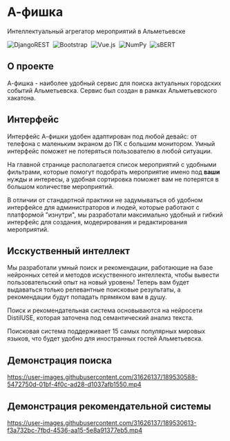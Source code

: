 # А-фишка

Интеллектуальный агрегатор мероприятий в Альметьевске

![DjangoREST](https://img.shields.io/badge/DJANGO-REST-ff1709?style=for-the-badge&logo=django&logoColor=white&color=ff1709&labelColor=gray)&nbsp;
![Bootstrap](https://img.shields.io/badge/bootstrap-%23563D7C.svg?style=for-the-badge&logo=bootstrap&logoColor=white)&nbsp;
![Vue.js](https://img.shields.io/badge/vuejs-%2335495e.svg?style=for-the-badge&logo=vuedotjs&logoColor=%234FC08D)&nbsp;
![NumPy](https://img.shields.io/badge/numpy-%23013243.svg?style=for-the-badge&logo=numpy&logoColor=white)&nbsp;
![sBERT](https://img.shields.io/badge/sBERT-sentence--transformers-blue?style=for-the-badge&logo=appveyor)

## О проекте
А-фишка - наиболее удобный сервис для поиска актуальных городских событий Альметьевска. Сервис был создан в рамках Альметьевского хакатона.

## Интерфейс
Интерфейс А-фишки удобен адаптирован под любой девайс: от телефона с маленьким экраном до ПК с большим монитором. Умный интерфейс поможет не потеряться пользователю в любой ситуации. 

На главной странице располагается список мероприятий с удобными фильтрами, которые помогут подобрать мероприятие имено под **ваши** нужды и интересы, а удобная сортировка поможет вам не потерятся в большом количестве мероприятий.

В отличии от стандартной практики не задумываться об удобном интерфейсе для администраторов и людей, которые работают с платформой "изнутри", мы разработали максимально удобный и гибкий интерфейс для создания, модерирования и редактирования мероприятий.

## Исскуственный интеллект
Мы разработали умный поиск и рекомендации, работающие на базе нейронных сетей и методов искуственного интеллекта, чтобы вывести пользовательский опыт на новый уровень! Теперь вам будет выдаваться только релевантные поисковые результаты, а рекомендации будут попадать прямяком вам в душу.

Поиск и рекомендательная система основываются на нейросети DistilUSE, которая заточена под семантический анализ текста.

Поисковая система поддерживает 15 самых популярных мировых языков, что будет удобно для иностранных гостей Альметьевска. 

## Демонстрация поиска


https://user-images.githubusercontent.com/31626137/189530588-5472750d-01bf-4f0c-ad28-d1037afb1550.mp4


## Демонстрация рекомендательной системы


https://user-images.githubusercontent.com/31626137/189530613-f3a732bc-7fbd-4536-aa15-5e8a91377eb5.mp4

